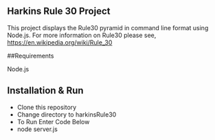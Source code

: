 ## Harkins Rule 30 Project

This project displays the Rule30 pyramid in command line format using Node.js. For more information on Rule30 please see, https://en.wikipedia.org/wiki/Rule_30

##Requirements

Node.js

## Installation & Run

- Clone this repository
- Change directory to harkinsRule30
- To Run Enter Code Below
- node server.js


